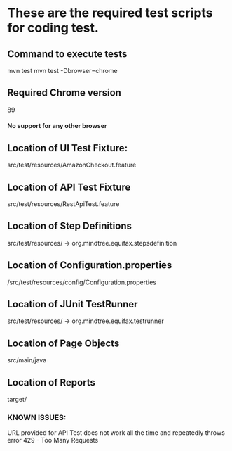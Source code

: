 # These are the required test scripts for coding test.

## Command to execute tests

mvn test
mvn test -Dbrowser=chrome

## Required Chrome version

89

#### No support for any other browser

## Location of UI Test Fixture:

src/test/resources/AmazonCheckout.feature

## Location of API Test Fixture

src/test/resources/RestApiTest.feature

## Location of Step Definitions

src/test/resources/ -> org.mindtree.equifax.stepsdefinition

## Location of Configuration.properties
/src/test/resources/config/Configuration.properties

## Location of JUnit TestRunner

src/test/resources/ -> org.mindtree.equifax.testrunner

## Location of Page Objects

src/main/java

## Location of Reports

target/

### KNOWN ISSUES:

URL provided for API Test does not work all the time and repeatedly throws error 429 - Too Many Requests

